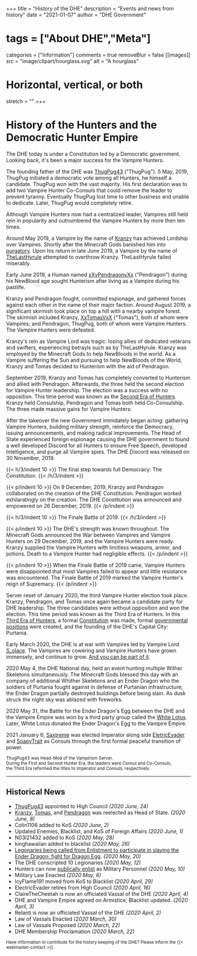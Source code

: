 +++
title = "History of the DHE"
description = "Events and news from history"
date = "2021-01-07"
author = "DHE Government"
# tags = ["About DHE","Meta"]
categories = ["Information"]
comments = true
removeBlur = false
[[images]]
  src = "image/clipart/hourglass.svg"
  alt = "A hourglass"
  # Horizontal, vertical, or both
  stretch = ""
+++

# History of the Hunters and the Democratic Hunter Empire

The DHE today is under a Constitution led by a Democratic government. Looking
back, it's been a major success for the Vampire Hunters.

The founding father of the DHE was
[ThugPug43](https://namemc.com/profile/98105ad8-080a-4d70-a5da-0cc27a833309?q=98105ad8-080a-4d70-a5da-0cc27a833309)
("ThugPug"). 5 May, 2019, ThugPug initiated a democratic vote among all Hunters,
he himself a candidate. ThugPug won with the vast majority. His first
declaration was to add two Vampire Hunter Co-Consuls that could remove the
leader to prevent tyranny. Eventually ThugPug lost time to other business and
unable to dedicate. Later, ThugPug would completely retire.

Although Vampire Hunters now had a centralized leader, Vampires still held rein
in popularity and outnumbered the Vampire Hunters by more then ten times.

Around May 2019, a Vampire by the name of
[Kranzy](https://namemc.com/profile/ce088023-21fa-493a-b080-c8177879bf4f?q=ce088023-21fa-493a-b080-c8177879bf4f)
has achieved Lordship over Vampires. Shortly after the Minecraft Gods banished
him into
[purgatory](https://en.wikipedia.org/w/index.php?title=Purgatory&oldid=943656501#Role_in_relation_to_sin).
Upon his return in late June 2019, a Vampire by the name of
[TheLastHyrule](https://namemc.com/profile/ee6af389-e39b-4544-9f1a-1b447acd2cbb?q=ee6af389-e39b-4544-9f1a-1b447acd2cbb)
attempted to overthrow Kranzy. TheLastHyrule failed miserably.

Early June 2019, a Human named
[xXvPendragonvXx](https://namemc.com/profile/d4e6b6cb-1371-4486-bbf3-5d71a53a9c50?q=d4e6b6cb-1371-4486-bbf3-5d71a53a9c50)
("Pendragon") during his NewBlood age sought Hunterism after living as a Vampire
during his pastlife.

Kranzy and Pendragon fought, committed espionage, and gathered forces against
each other in the name of their major faction. Around August 2019, a significant
skirmish took place on top a hill with a nearby vampire forest. The skirmish
included Kranzy,
[XxTomasVxX](https://namemc.com/profile/1d408d8c-0818-4a92-9dac-078e7691dbfd?q=1d408d8c-0818-4a92-9dac-078e7691dbfd)
("Tomas"), both of whom were Vampires; and Pendragon, ThugPug, both of whom were
Vampire Hunters. The Vampire Hunters were defeated.

Kranzy's rein as Vampire Lord was tragic: losing allies of dedicated veterans
and swifters, experiencing betrayls such as by TheLastHyrule. Kranzy was
employed by the Minecraft Gods to help NewBloods in the world. As a Vampire
suffering the Sun and pursuing to help NewBloods of the World, Kranzy and Tomas
decided to Hunterism with the aid of Pendragon.

September 2019, Kranzy and Tomas has completely converted to Hunterism and
allied with Pendragon. Afterwards, the three held the second election for
Vampire Hunter leadership. The election was a success with no opposition. This
time period was known as the [Second Era of
Hunters](/dhe/modern/image/second_era_elections.png). Kranzy held
Consulship, Pendragon and Tomas both held Co-Consulship. The three made massive
gains for Vampire Hunters:

After the takeover the new Government immidately began acting: gathering
Vampire Hunters, building military strength, reinforce the Democracy, issuing
announcements, and making radical improvements. The Head of State experienced
foreign espionage causing the DHE government to found a well developed Discord
for all Hunters to ensure Free Speech, developed Intelligence, and purge all
Vampire spies. The DHE Discord was released on 30 November, 2019.

{{< h/3/indent 10 >}} The final step towards full Democracy: The Constitution.
{{< /h/3/indent >}}

{{< p/indent 10 >}} On 9 December, 2019, Kranzy and Pendragon collaborated on
the creation of the DHE Constitution. Pendragon worked exhilaratingly on the
creation. The DHE Constitution was announced and empowered on 26 December,
2019.  {{< /p/indent >}}

{{< h/3/indent 10 >}} The Finale Battle of 2019.  {{< /h/3/indent >}}

{{< p/indent 10 >}} The DHE's strength was known throughout. The Minecraft Gods
announced the War between Vampires and Vampire Hunters on 29 December, 2019,
and the Vampire Hunters were ready. Kranzy supplied the Vampire Hunters with
limitless weapons, armor, and potions. Death to a Vampire Hunter had negligible
effects.  {{< /p/indent >}}


{{< p/indent 10 >}} When the Finale Battle of 2019 came, Vampire Hunters were
disappointed that most Vampires failed to appear and little resistance was
encountered. The Finale Battle of 2019 marked the Vampire Hunter's reign of
Supremacy.  {{< /p/indent >}}


Server reset of January 2020, the third Vampire Hunter election took place.
Kranzy, Pendragon, and Tomas once again became a candidate party for DHE
leadership. The three candidates were without opposition and won the election.
This time period was known as the Third Era of Hunters. In this [Third Era of
Hunters](/dhe/modern/image/third_era_elections.png), a formal
[Constitution](/dhe/modern/pdf/constitution.pdf) was made, formal [governmental
positions](/dhe/modern/information/empire.html) were created, and the founding of the DHE's
Capital City: Purtania.

Early March 2020, the DHE is at war with Vampires led by Vampire Lord
[S_olace](https://namemc.com/profile/84b8aa9f-cfc4-4154-abae-37faa82745b5).
The Vampires are cowering and Vampire Hunters have grown immensely, and continue
to grow. [And you can be part of it](/dhe/modern).

2020 May 4, the DHE National day, held an event hunting multiple Wither
Skeletons simultaneously. The Minecraft Gods blessed this day with an company
of additional Whither Skeletons and an Ender Dragon who the soldiers of
Purtania fought against in defense of Purtanian infrastructure; the Ender
Dragon partially destroyed buildings before being slain. As dusk struck the
night sky was ablazed with fireworks.

2020 May 31, the Battle for the Ender Dragon's Egg between the DHE and the
Vampire Empire was won by a third party group called the [White
Lotus](/dhe/modern/network/foreign-affairs/#white_lotus). Later, White Lotus donated
the Ender Dragon's Egg to the Vampire Empire.

2021 January 6,
[Saxtreme](https://namemc.com/profile/7a02cdd6-a3c2-4ed9-b321-9ddab2aa77ac) was
elected Imperator along side
[EletricEvader](https://namemc.com/profile/7de6da1a-dcc3-4023-9953-654f19f88b0b)
and [SoapyTrait](https://namemc.com/profile/622c377d-067c-4a57-8a5d-97c93b3941b9)
as Consuls through the first formal peaceful transition of power.

<small>ThugPug43 was Head-Mod of the Vampirism Server.</small>
<br>
<small>During the First and Second Hunter Era, the leaders were Consul and Co-Consuls,</small>
<br>
<small>the Third Era reformed the titles to Imperator and Consuls, respectively.</small>

<hr>

## Historical News

- [ThugPug43](https://namemc.com/profile/98105ad8-080a-4d70-a5da-0cc27a833309)
  appointed to High Council *(2020 June, 24)*
- [Kranzy](https://namemc.com/profile/ce088023-21fa-493a-b080-c8177879bf4f),
  [Tomas](https://namemc.com/profile/1d408d8c-0818-4a92-9dac-078e7691dbfd), and
  [Pendragon](https://namemc.com/profile/d4e6b6cb-1371-4486-bbf3-5d71a53a9c50)
  was reelected as Head of State. *(2020 June, 8)*
- Colin1106 added to KoS *(2020 June, 2)*
- Updated Enemies, Blacklist, and KoS of Foreign Affairs *(2020 June, 1)*
- N03l21432 added to KoS *(2020 May, 28)*
- kinghawaiian added to blacklist *(2020 May, 26)*
- [Legonaries being called from Enlistment to participate in slaying the Ender
  Dragon; fight for Dragon
  Egg](https://github.com/PendragonII/DHE-Enlistment/blob/master/news.md#2020-may).
  *(2020 May, 20)*
- The DHE conscripted 10 Legionaries *(2020 May, 12)*
- Hunters can now [publically
  enlist](https://github.com/PendragonII/DHE-Enlistment) as Military Personnel
  *(2020 May, 10)*
- Military Law Enacted *(2020 May, 6)*
- IcyFlame191 moved from KoS to Blacklist *(2020 April, 29)*
- ElectricEvader retires from High Council *(2020 April, 16)*
- ClaireTheCheetah is now an officiated Vassal of the DHE *(2020 April, 4)*
- DHE and Vampire Empire agreed on Armistice; Blacklist updated. *(2020 April,
  3)*
- Relanti is now an officiated Vassal of the DHE *(2020 April, 2)*
- Law of Vassals Enacted *(2020 March, 30)*
- Law of Vassals Proposed *(2020 March, 22)*
- DHE Membership Proclamation *(2020 March, 22)*

<small>Have information to contribute for the history keeping of the DHE?
Please inform the {{< webmaster-contact >}}.</small>
